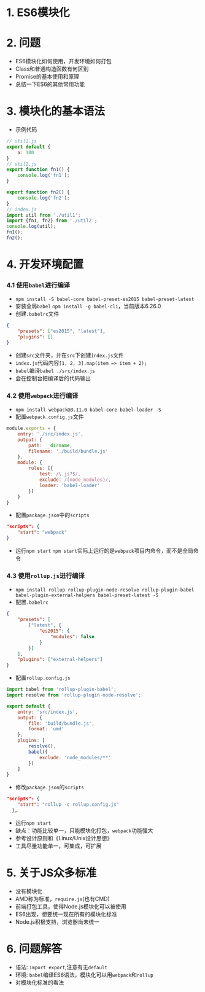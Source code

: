 # 1. ES6模块化

# 2. 问题
+ ES6模块化如何使用，开发环境如何打包
+ Class和普通构造函数有何区别
+ Promise的基本使用和原理
+ 总结一下ES6的其他常用功能

# 3. 模块化的基本语法
+ 示例代码
```javascript
// util1.js
export default {
	a: 100
}
// util2.js
export function fn1() {
	console.log('fn1');
}

export function fn2() {
	console.log('fn2');
}
// index.js
import util from './util1';
import {fn1, fn2} from './util2';
console.log(util);
fn1();
fn2();
```
# 4. 开发环境配置

### 4.1 使用`babel`进行编译
+ `npm install -S babel-core babel-preset-es2015 babel-preset-latest`
+ 安装全局`babel` `npm install -g babel-cli`，当前版本6.26.0
+ 创建`.babelrc`文件
```json
{
    "presets": ["es2015", "latest"],
    "plugins": []
}
```
+ 创建`src`文件夹，并在`src`下创建`index.js`文件
+ `index.js`代码内容`[1, 2, 3].map(item => item + 2);`
+ `babel`编译`babel ./src/index.js`
+ 会在控制台把编译后的代码输出

### 4.2 使用`webpack`进行编译
+ `npm install webpack@3.11.0 babel-core babel-loader -S`
+ 配置`webpack.config.js`文件
```javascript
module.exports = {
    entry: './src/index.js',
    output: {
        path: __dirname,
        filename: './build/bundle.js'
    },
    module: {
        rules: [{
            test: /\.js?$/,
            exclude: /(node_modules)/,
            loader: 'babel-loader'
        }]
    }
}
```
+ 配置`package.json`中的`scripts`
```json
"scripts": {
    "start": "webpack"
}
```
+ 运行`npm start`
`npm start`实际上运行的是`webpack`项目内命令，而不是全局命令

### 4.3 使用`rollup.js`进行编译
+ `npm install rollup rollup-plugin-node-resolve rollup-plugin-babel babel-plugin-external-helpers babel-preset-latest -S`
+ 配置`.babelrc`
```json
{
    "presets": [
        ["latest", {
            "es2015": {
                "modules": false
            }
        }]
    ],
    "plugins": ["external-helpers"]
}
```
+ 配置`rollup.config.js`
```javascript
import babel from 'rollup-plugin-babel';
import resolve from 'rollup-plugin-node-resolve';

export default {
    entry: 'src/index.js',  
    output: {
        file: 'build/bundle.js',
        format: 'umd'
    },       
    plugins: [
        resolve(),          
        babel({             
            exclude: 'node_modules/**' 
        })
    ]
}
```
+ 修改`package.json`的`scripts`
```json
"scripts": {
    "start": "rollup -c rollup.config.js"
  },
```
+ 运行`npm start`
+ 缺点：功能比较单一，只能模块化打包，`webpack`功能强大
+ 参考设计原则和《Linux/Unix设计思想》
+ 工具尽量功能单一，可集成，可扩展

# 5. 关于JS众多标准
+ 没有模块化
+ AMD称为标准，`require.js`(也有CMD)
+ 前端打包工具，使得Node.js模块化可以被使用
+ ES6出现，想要统一现在所有的模块化标准
+ Node.js积极支持，浏览器尚未统一

# 6. 问题解答
+ 语法: `import export`,注意有无`default`
+ 环境: `babel`编译ES6语法，模块化可以用`webpack`和`rollup`
+ 对模块化标准的看法